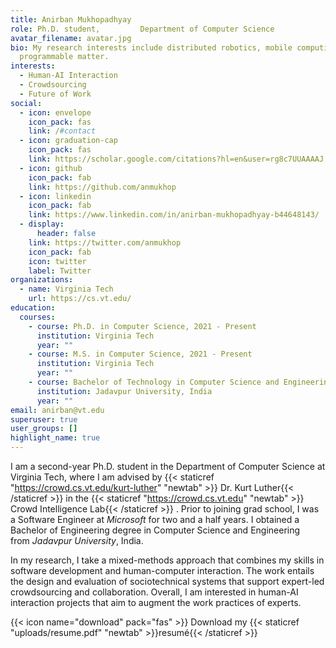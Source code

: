 ```yaml
---
title: Anirban Mukhopadhyay
role: Ph.D. student,         Department of Computer Science
avatar_filename: avatar.jpg
bio: My research interests include distributed robotics, mobile computing and
  programmable matter.
interests:
  - Human-AI Interaction
  - Crowdsourcing
  - Future of Work
social:
  - icon: envelope
    icon_pack: fas
    link: /#contact
  - icon: graduation-cap
    icon_pack: fas
    link: https://scholar.google.com/citations?hl=en&user=rg8c7UUAAAAJ
  - icon: github
    icon_pack: fab
    link: https://github.com/anmukhop
  - icon: linkedin
    icon_pack: fab
    link: https://www.linkedin.com/in/anirban-mukhopadhyay-b44648143/
  - display:
      header: false
    link: https://twitter.com/anmukhop
    icon_pack: fab
    icon: twitter
    label: Twitter
organizations:
  - name: Virginia Tech
    url: https://cs.vt.edu/
education:
  courses:
    - course: Ph.D. in Computer Science, 2021 - Present
      institution: Virginia Tech
      year: ""
    - course: M.S. in Computer Science, 2021 - Present
      institution: Virginia Tech
      year: ""
    - course: Bachelor of Technology in Computer Science and Engineering, 2014 - 2018
      institution: Jadavpur University, India
      year: ""
email: anirban@vt.edu
superuser: true
user_groups: []
highlight_name: true
---
```

I am a second-year Ph.D. student in the Department of Computer Science at Virginia Tech, where I am advised by {{< staticref "https://crowd.cs.vt.edu/kurt-luther" "newtab" >}} Dr. Kurt Luther{{< /staticref >}} in the {{< staticref "https://crowd.cs.vt.edu" "newtab" >}} Crowd Intelligence Lab{{< /staticref >}} . Prior to joining grad school, I was a Software Engineer at *Microsoft* for two and a half years.  I obtained a Bachelor of Engineering degree in Computer Science and Engineering from *Jadavpur University*, India. 

In my research, I take a mixed-methods approach that combines my skills in software development and human-computer interaction. The work entails the design and evaluation of sociotechnical systems that support expert-led crowdsourcing and collaboration. Overall, I am interested in human-AI interaction projects that aim to augment the work practices of experts. 

{{< icon name="download" pack="fas" >}} Download my {{< staticref "uploads/resume.pdf" "newtab" >}}resumé{{< /staticref >}}